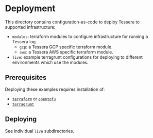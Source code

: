# Deployment

This directory contains configuration-as-code to deploy Tessera to supported infrastructure:
 - `modules`: terraform modules to configure infrastructure for running a Tessera log.
   + `gcp`: a Tessera GCP specific terraform module.
   + `aws`: a Tessera AWS specific terraform module.
 - `live`: example terragrunt configurations for deploying to different environments which use the modules.

## Prerequisites

Deploying these examples requires installation of:
 - [`terraform`](https://developer.hashicorp.com/terraform/install) or 
   [`opentofu`](https://opentofu.org/docs/intro/install/)
 - [`terragrunt`](https://terragrunt.gruntwork.io/docs/getting-started/install/)

## Deploying

See individual `live` subdirectories.

